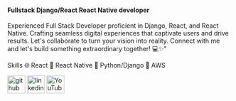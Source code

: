 #### Fullstack Django/React React Native developer
Experienced Full Stack Developer proficient in Django, React, and React Native. Crafting seamless digital experiences that captivate users and drive results. Let's collaborate to turn your vision into reality. Connect with me and let's build something extraordinary together! 💻✨"

Skills
🌐 React
📱 React Native
🐍 Python/Django
🤖 AWS



[<img src='https://cdn.jsdelivr.net/npm/simple-icons@3.0.1/icons/github.svg' alt='github' height='40'>](https://github.com/https://github.com/Chuqdi)  [<img src='https://cdn.jsdelivr.net/npm/simple-icons@3.0.1/icons/linkedin.svg' alt='linkedin' height='40'>](https://www.linkedin.com/in/https://linkedin.com/in/hezekiah-morgan-8ba236238//)  [<img src='https://cdn.jsdelivr.net/npm/simple-icons@3.0.1/icons/youtube.svg' alt='YouTube' height='40'>](https://www.youtube.com/channel/https://www.youtube.com/channel/UCE43h-_4yRtVSnfd00CEqJg)  

